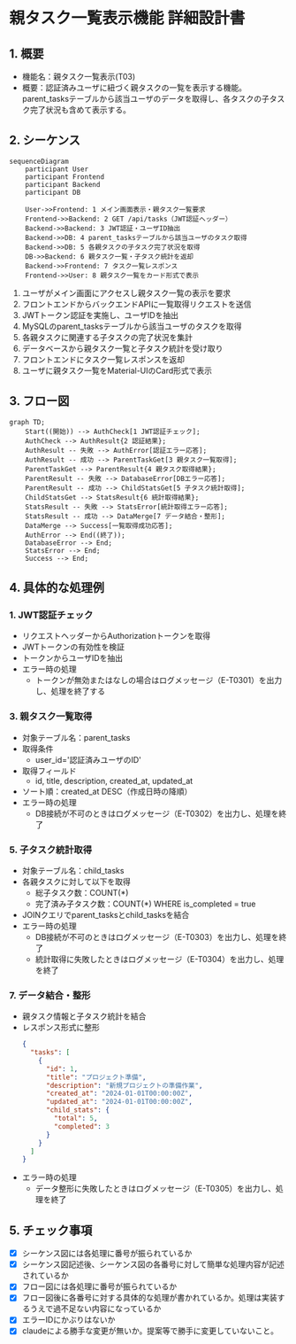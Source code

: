 # 親タスク一覧表示機能 詳細設計書

## 1. 概要
- 機能名：親タスク一覧表示(T03)
- 概要：認証済みユーザに紐づく親タスクの一覧を表示する機能。parent_tasksテーブルから該当ユーザのデータを取得し、各タスクの子タスク完了状況も含めて表示する。

## 2. シーケンス
```mermaid
sequenceDiagram
    participant User
    participant Frontend
    participant Backend
    participant DB

    User->>Frontend: 1 メイン画面表示・親タスク一覧要求
    Frontend->>Backend: 2 GET /api/tasks（JWT認証ヘッダー）
    Backend->>Backend: 3 JWT認証・ユーザID抽出
    Backend->>DB: 4 parent_tasksテーブルから該当ユーザのタスク取得
    Backend->>DB: 5 各親タスクの子タスク完了状況を取得
    DB->>Backend: 6 親タスク一覧・子タスク統計を返却
    Backend->>Frontend: 7 タスク一覧レスポンス
    Frontend->>User: 8 親タスク一覧をカード形式で表示
```

1. ユーザがメイン画面にアクセスし親タスク一覧の表示を要求
2. フロントエンドからバックエンドAPIに一覧取得リクエストを送信
3. JWTトークン認証を実施し、ユーザIDを抽出
4. MySQLのparent_tasksテーブルから該当ユーザのタスクを取得
5. 各親タスクに関連する子タスクの完了状況を集計
6. データベースから親タスク一覧と子タスク統計を受け取り
7. フロントエンドにタスク一覧レスポンスを返却
8. ユーザに親タスク一覧をMaterial-UIのCard形式で表示

## 3. フロー図
```mermaid
graph TD;
    Start((開始)) --> AuthCheck[1 JWT認証チェック];
    AuthCheck --> AuthResult{2 認証結果};
    AuthResult -- 失敗 --> AuthError[認証エラー応答];
    AuthResult -- 成功 --> ParentTaskGet[3 親タスク一覧取得];
    ParentTaskGet --> ParentResult{4 親タスク取得結果};
    ParentResult -- 失敗 --> DatabaseError[DBエラー応答];
    ParentResult -- 成功 --> ChildStatsGet[5 子タスク統計取得];
    ChildStatsGet --> StatsResult{6 統計取得結果};
    StatsResult -- 失敗 --> StatsError[統計取得エラー応答];
    StatsResult -- 成功 --> DataMerge[7 データ結合・整形];
    DataMerge --> Success[一覧取得成功応答];
    AuthError --> End((終了));
    DatabaseError --> End;
    StatsError --> End;
    Success --> End;
```

## 4. 具体的な処理例

### 1. JWT認証チェック
- リクエストヘッダーからAuthorizationトークンを取得
- JWTトークンの有効性を検証
- トークンからユーザIDを抽出
- エラー時の処理
  - トークンが無効またはなしの場合はログメッセージ（E-T0301）を出力し、処理を終了する

### 3. 親タスク一覧取得
- 対象テーブル名：parent_tasks
- 取得条件
  - user_id='認証済みユーザのID'
- 取得フィールド
  - id, title, description, created_at, updated_at
- ソート順：created_at DESC（作成日時の降順）
- エラー時の処理
  - DB接続が不可のときはログメッセージ（E-T0302）を出力し、処理を終了

### 5. 子タスク統計取得
- 対象テーブル名：child_tasks
- 各親タスクに対して以下を取得
  - 総子タスク数：COUNT(*)
  - 完了済み子タスク数：COUNT(*) WHERE is_completed = true
- JOINクエリでparent_tasksとchild_tasksを結合
- エラー時の処理
  - DB接続が不可のときはログメッセージ（E-T0303）を出力し、処理を終了
  - 統計取得に失敗したときはログメッセージ（E-T0304）を出力し、処理を終了

### 7. データ結合・整形
- 親タスク情報と子タスク統計を結合
- レスポンス形式に整形
  ```json
  {
    "tasks": [
      {
        "id": 1,
        "title": "プロジェクト準備",
        "description": "新規プロジェクトの準備作業",
        "created_at": "2024-01-01T00:00:00Z",
        "updated_at": "2024-01-01T00:00:00Z",
        "child_stats": {
          "total": 5,
          "completed": 3
        }
      }
    ]
  }
  ```
- エラー時の処理
  - データ整形に失敗したときはログメッセージ（E-T0305）を出力し、処理を終了

## 5. チェック事項
- [x] シーケンス図には各処理に番号が振られているか
- [x] シーケンス図記述後、シーケンス図の各番号に対して簡単な処理内容が記述されているか
- [x] フロー図には各処理に番号が振られているか
- [x] フロー図後に各番号に対する具体的な処理が書かれているか。処理は実装するうえで過不足ない内容になっているか
- [x] エラーIDにかぶりはないか
- [x] claudeによる勝手な変更が無いか。提案等で勝手に変更していないこと。